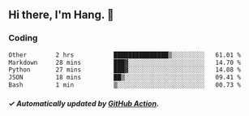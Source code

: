 ## Hi there, I'm Hang. 👋

### Coding

<!--START_SECTION:waka-->

```txt
Other        2 hrs           ███████████████▒░░░░░░░░░   61.01 %
Markdown     28 mins         ███▓░░░░░░░░░░░░░░░░░░░░░   14.70 %
Python       27 mins         ███▓░░░░░░░░░░░░░░░░░░░░░   14.08 %
JSON         18 mins         ██▒░░░░░░░░░░░░░░░░░░░░░░   09.41 %
Bash         1 min           ▒░░░░░░░░░░░░░░░░░░░░░░░░   00.73 %
```

<!--END_SECTION:waka-->

##### ✓ Automatically updated by [GitHub Action](https://github.com/huhuhang/huhuhang/actions).
